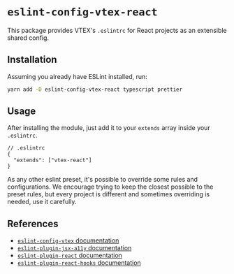 # `eslint-config-vtex-react`

This package provides VTEX's `.eslintrc` for React projects as an extensible shared config.

## Installation

Assuming you already have ESLint installed, run:

```bash
yarn add -D eslint-config-vtex-react typescript prettier
```

## Usage

After installing the module, just add it to your `extends` array inside your `.eslintrc`.

```jsonc
// .eslintrc
{
  "extends": ["vtex-react"]
}
```

As any other eslint preset, it's possible to override some rules and configurations. We encourage trying to keep the closest possible to the preset rules, but every project is different and sometimes overriding is needed, use it carefully.

## References

- [`eslint-config-vtex` documentation](https://github.com/vtex/javascript/blob/master/packages/eslint-config-vtex/README.md)
- [`eslint-plugin-jsx-a11y` documentation](https://github.com/evcohen/eslint-plugin-jsx-a11y#readme)
- [`eslint-plugin-react` documentation](https://github.com/yannickcr/eslint-plugin-react)
- [`eslint-plugin-react-hooks` documentation](https://github.com/facebook/react/tree/master/packages/eslint-plugin-react-hooks)
